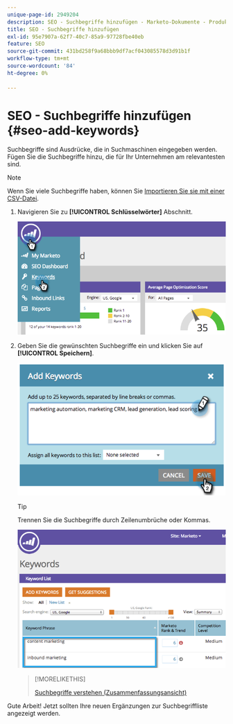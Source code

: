 ```yaml
---
unique-page-id: 2949204
description: SEO - Suchbegriffe hinzufügen - Marketo-Dokumente - Produktdokumentation
title: SEO - Suchbegriffe hinzufügen
exl-id: 95e7907a-62f7-40c7-85a9-97728fbe40eb
feature: SEO
source-git-commit: 431bd258f9a68bbb9df7acf043085578d3d91b1f
workflow-type: tm+mt
source-wordcount: '84'
ht-degree: 0%

---
```


# SEO - Suchbegriffe hinzufügen {#seo-add-keywords}

Suchbegriffe sind Ausdrücke, die in Suchmaschinen eingegeben werden. Fügen Sie die Suchbegriffe hinzu, die für Ihr Unternehmen am relevantesten sind.

>[!NOTE]
>
>Wenn Sie viele Suchbegriffe haben, können Sie [Importieren Sie sie mit einer CSV-Datei](/help/marketo/product-docs/additional-apps/seo/keywords/seo-importing-keywords-with-a-csv.md).

1. Navigieren Sie zu **[!UICONTROL Schlüsselwörter]** Abschnitt.

   ![](assets/image2014-9-18-11-3a28-3a39.png)

1. Geben Sie die gewünschten Suchbegriffe ein und klicken Sie auf **[!UICONTROL Speichern]**.

   ![](assets/image2014-9-18-11-3a28-3a51.png)

   >[!TIP]
   >
   >Trennen Sie die Suchbegriffe durch Zeilenumbrüche oder Kommas.

   ![](assets/image2014-9-18-11-3a29-3a12.png)

   >[!MORELIKETHIS]
   >
   >[Suchbegriffe verstehen (Zusammenfassungsansicht)](/help/marketo/product-docs/additional-apps/seo/keywords/seo-understanding-keywords.md)

Gute Arbeit! Jetzt sollten Ihre neuen Ergänzungen zur Suchbegriffliste angezeigt werden.
